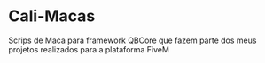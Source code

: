 # Cali-Macas
Scrips de Maca para framework QBCore que fazem parte dos meus projetos realizados para a plataforma FiveM

